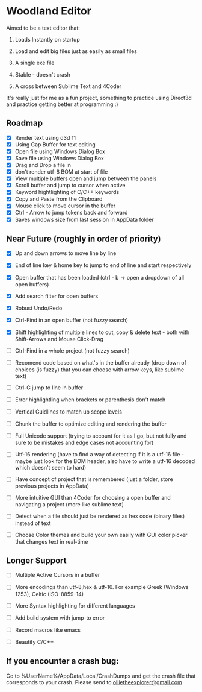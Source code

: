 # Woodland Editor

Aimed to be a text editor that:
1. Loads Instantly on startup

2. Load and edit big files just as easily as small files

3. A single exe file

4. Stable - doesn't crash

5. A cross between Sublime Text and 4Coder

It's really just for me as a fun project, something to practice using Direct3d and practice getting better at programming :)

## Roadmap
- [x] Render text using d3d 11
- [x] Using Gap Buffer for text editing 
- [x] Open file using Windows Dialog Box
- [x] Save file using Windows Dialog Box
- [x] Drag and Drop a file in
- [x] don't render utf-8 BOM at start of file
- [x] View multiple buffers open and jump between the panels
- [x] Scroll buffer and jump to cursor when active
- [x] Keyword hightlighting of C/C++ keywords
- [x] Copy and Paste from the Clipboard
- [x] Mouse click to move cursor in the buffer
- [x] Ctrl - Arrow to jump tokens back and forward 
- [x] Saves windows size from last session in AppData folder

## Near Future (roughly in order of priority)
- [x] Up and down arrows to move line by line
- [x] End of line key & home key to jump to end of line and start respectively
- [x] Open buffer that has been loaded (ctrl - b -> open a dropdown of all open buffers)
- [x] Add search filter for open buffers
- [x] Robust Undo/Redo 
- [x] Ctrl-Find in an open buffer (not fuzzy search)
- [x] Shift highlighting of multiple lines to cut, copy & delete text - both with Shift-Arrows and Mouse Click-Drag


- [ ] Ctrl-Find in a whole project (not fuzzy search)
- [ ] Recomend code based on what's in the buffer already (drop down of choices (is fuzzy) that you can choose with arrow keys, like sublime text)
- [ ] Ctrl-G jump to line in buffer
- [ ] Error highlightling when brackets or parenthesis don't match
- [ ] Vertical Guidlines to match up scope levels 

- [ ] Chunk the buffer to optimize editing and rendering the buffer
- [ ] Full Unicode support (trying to account for it as I go, but not fully and sure to be mistakes and edge cases not accounting for)
- [ ] Utf-16 rendering (have to find a way of detecting if it is a utf-16 file - maybe just look for the BOM header, also have to write a utf-16 decoded which doesn't seem to hard)
- [ ] Have concept of project that is remembered (just a folder, store previous projects in AppData)
- [ ] More intuitive GUI than 4Coder for choosing a open buffer and navigating a project (more like sublime text)
- [ ] Detect when a file should just be rendered as hex code (binary files) instead of text
- [ ] Choose Color themes and build your own easily with GUI color picker that changes text in real-time


## Longer Support
- [ ] Multiple Active Cursors in a buffer
- [ ] More encodings than utf-8,hex & utf-16. For example Greek (Windows 1253), Celtic (ISO-8859-14)
- [ ] More Syntax highlighting for different languages
- [ ] Add build system with jump-to error 
- [ ] Record macros like emacs
- [ ] Beautify C/C++



## If you encounter a crash bug: 

Go to %UserName%/AppData/Local/CrashDumps and get the crash file that corresponds to your crash. Please send to ollietheexplorer@gmail.com